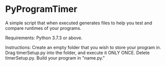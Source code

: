 # PyProgramTimer
A simple script that when executed generates files to help you test and compare runtimes of your programs.

Requirements:
Python 3.7.3 or above. 

Instructions: Create an empty folder that you wish to store your program in. Drag timerSetup.py into the folder, and execute it ONLY ONCE. Delete timerSetup.py. Build your program in "name.py."
